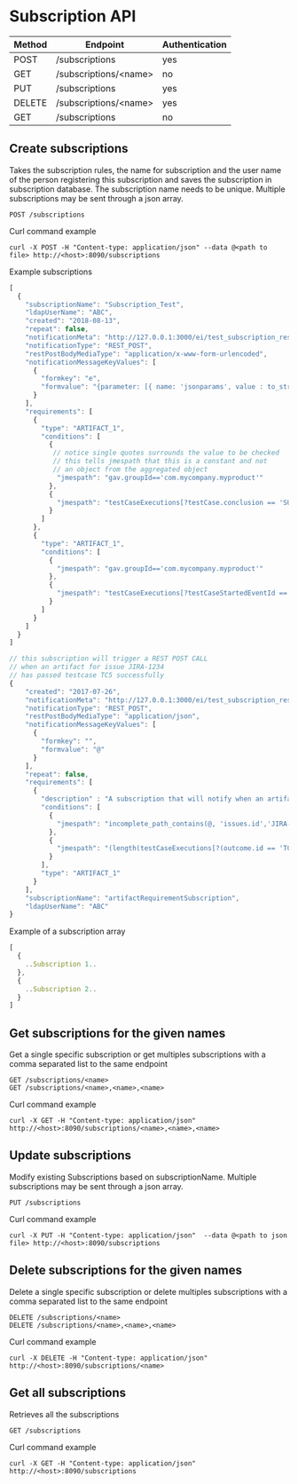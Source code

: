 # Subscription API

|Method|Endpoint               |Authentication|
|------|-----------------------|--------------|
|POST  |/subscriptions         |yes           |
|GET   |/subscriptions/\<name\>|no            |
|PUT   |/subscriptions         |yes           |
|DELETE|/subscriptions/\<name\>|yes           |
|GET   |/subscriptions         |no            |

## Create subscriptions

Takes the subscription rules, the name for subscription and the user name of 
the person registering this subscription and saves the subscription in 
subscription database. The subscription name needs to be unique. Multiple 
subscriptions may be sent through a json array.

    POST /subscriptions

Curl command example

    curl -X POST -H "Content-type: application/json" --data @<path to file> http://<host>:8090/subscriptions

Example subscriptions
```javascript
[
  {
    "subscriptionName": "Subscription_Test",
    "ldapUserName": "ABC",
    "created": "2018-08-13",
    "repeat": false,
    "notificationMeta": "http://127.0.0.1:3000/ei/test_subscription_rest",
    "notificationType": "REST_POST",
    "restPostBodyMediaType": "application/x-www-form-urlencoded",
    "notificationMessageKeyValues": [
      {
        "formkey": "e",
        "formvalue": "{parameter: [{ name: 'jsonparams', value : to_string(@) }, { name: 'runpipeline', value : 'mybuildstep' }]}"
      }
    ],
    "requirements": [
      {
        "type": "ARTIFACT_1",
        "conditions": [
          {
           // notice single quotes surrounds the value to be checked
           // this tells jmespath that this is a constant and not 
           // an object from the aggregated object
            "jmespath": "gav.groupId=='com.mycompany.myproduct'"
          },
          {
            "jmespath": "testCaseExecutions[?testCase.conclusion == 'SUCCESSFUL' && testCase.id=='TC5']"
          }
        ]
      },
      {
        "type": "ARTIFACT_1",
        "conditions": [
          {
            "jmespath": "gav.groupId=='com.mycompany.myproduct'"
          },
          {
            "jmespath": "testCaseExecutions[?testCaseStartedEventId == '13af4a14-f951-4346-a1ba-624c79f10e98']"
          }
        ]
      }
    ]
  }
]
```

```javascript
// this subscription will trigger a REST POST CALL
// when an artifact for issue JIRA-1234
// has passed testcase TC5 successfully
{
    "created": "2017-07-26",
    "notificationMeta": "http://127.0.0.1:3000/ei/test_subscription_rest",
    "notificationType": "REST_POST",
    "restPostBodyMediaType": "application/json",
    "notificationMessageKeyValues": [
      {
        "formkey": "",
        "formvalue": "@"
      }
    ],
    "repeat": false,
    "requirements": [
      {
        "description" : "A subscription that will notify when an artifact for given issue id, has passed a certain test successfully",
        "conditions": [         
          {            
            "jmespath": "incomplete_path_contains(@, 'issues.id','JIRA-1234')"
          },
          {
            "jmespath": "(length(testCaseExecutions[?(outcome.id == 'TC5' && outcome.conclusion == 'SUCCESSFUL')]) > `0`)"
          }
        ],
        "type": "ARTIFACT_1"
      }
    ],
    "subscriptionName": "artifactRequirementSubscription",
    "ldapUserName": "ABC"
}

```

Example of a subscription array
```javascript
[
  {
    ..Subscription 1..
  },
  {
    ..Subscription 2..
  }
]
````

## Get subscriptions for the given names

Get a single specific subscription or get multiples subscriptions with a comma separated list to the same endpoint

    GET /subscriptions/<name>
    GET /subscriptions/<name>,<name>,<name>

Curl command example

    curl -X GET -H "Content-type: application/json"  http://<host>:8090/subscriptions/<name>,<name>,<name>

## Update subscriptions

Modify existing Subscriptions based on subscriptionName. Multiple subscriptions may be sent through a json array.

    PUT /subscriptions

Curl command example 

    curl -X PUT -H "Content-type: application/json"  --data @<path to json file> http://<host>:8090/subscriptions

## Delete subscriptions for the given names

Delete a single specific subscription or delete multiples subscriptions with a comma separated list to the same endpoint

    DELETE /subscriptions/<name>
    DELETE /subscriptions/<name>,<name>,<name>

Curl command example

    curl -X DELETE -H "Content-type: application/json"  http://<host>:8090/subscriptions/<name>

## Get all subscriptions

Retrieves all the subscriptions

    GET /subscriptions

Curl command example

    curl -X GET -H "Content-type: application/json"  http://<host>:8090/subscriptions
